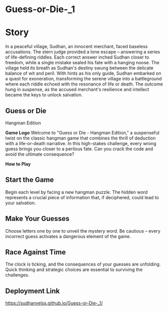 # Guess-or-Die-_1

# Story

In a peaceful village, Sudhan, an innocent merchant, faced baseless accusations. The stern judge provided a lone escape – answering a series of life-defining riddles. Each correct answer inched Sudhan closer to freedom, while a single mistake sealed his fate with a hanging noose. The village held its breath as Sudhan's destiny swung between the delicate balance of wit and peril. With hints as his only guide, Sudhan embarked on a quest for exoneration, transforming the serene village into a battleground where each riddle echoed with the resonance of life or death. The outcome hung in suspense, as the accused merchant's resilience and intellect became the keys to unlock salvation.

## Guess or Die ##
Hangman Edition

**Game Logo**
Welcome to "Guess or Die - Hangman Edition," a suspenseful twist on the classic hangman game that combines the thrill of deduction with a life-or-death narrative. In this high-stakes challenge, every wrong guess brings you closer to a perilous fate. Can you crack the code and avoid the ultimate consequence?

**How to Play**

## Start the Game
Begin each level by facing a new hangman puzzle. The hidden word represents a crucial piece of information that, if deciphered, could lead to your salvation.

## Make Your Guesses
Choose letters one by one to unveil the mystery word. Be cautious – every incorrect guess activates a dangerous element of the game.

## Race Against Time
The clock is ticking, and the consequences of your guesses are unfolding. Quick thinking and strategic choices are essential to surviving the challenges.

## Deployment Link
https://sudhanvelss.github.io/Guess-or-Die-_1/
